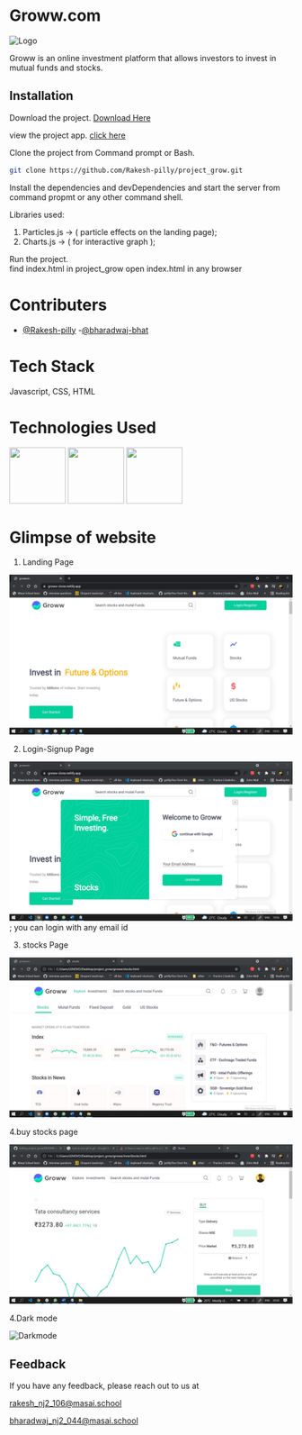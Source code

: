 # Groww.com

![Logo](https://assets-netstorage.groww.in/web-assets/billion_groww_desktop/prod/build/client/images/logo-dark-groww.83f43714.svg)

Groww is an online investment platform that allows investors to invest in mutual funds and stocks.


## Installation


Download the project.
[Download Here](https://github.com/Rakesh-pilly/project_grow/archive/refs/heads/master.zip)

view the project app.
[click here](https://groww-clone.netlify.app/)


Clone the project from Command prompt or Bash.

```bash
git clone https://github.com/Rakesh-pilly/project_grow.git
```

Install the dependencies and devDependencies and start the server from command propmt or any other command shell.


Libraries used:
1) Particles.js -> ( particle effects on the landing page);
2) Charts.js -> ( for interactive graph );



Run the project.  
find index.html in project_grow 
 open index.html in any browser 


# Contributers

- [@Rakesh-pilly](https://github.com/Rakesh-pilly)
-[@bharadwaj-bhat](https://github.com/bharadwaj-bhat)

# Tech Stack

Javascript, CSS, HTML

# Technologies Used

<p float="left">
    <img src="https://cdn.pixabay.com/photo/2017/08/05/11/16/logo-2582748_640.png" width="100" height="100">
    <img src="https://cdn.pixabay.com/photo/2017/08/05/11/16/logo-2582747_640.png" width="100" height="100">
    <img src="https://raw.githubusercontent.com/krishaayjois21/krishaayjois21/master/assets/javascript.png" width="100" height="100">
   
 </p>


# Glimpse of website

1. Landing Page

![Landing Page](https://github.com/Rakesh-pilly/project_grow/blob/master/images/landing%20page.jpg)

2. Login-Signup Page

![Login-Signup page](https://github.com/Rakesh-pilly/project_grow/blob/master/images/loign%20page.jpg?raw=true);
you can login with any email id 

3. stocks Page

![Stockspage](https://github.com/Rakesh-pilly/project_grow/blob/master/images/stocks.jpg?raw=true)

4.buy stocks page

![Stockspage](https://github.com/Rakesh-pilly/project_grow/blob/master/images/buystocks.jpg)

4.Dark mode 

![Darkmode](https://media0.giphy.com/media/YyLvcuagkFV1QgvPOe/giphy.gif?cid=790b7611d2eaaaef3e6e9669149f6489dad881c029a0bdd2&rid=giphy.gif&ct=g)



## Feedback

If you have any feedback, please reach out to us at

rakesh_nj2_106@masai.school

bharadwaj_nj2_044@masai.school


